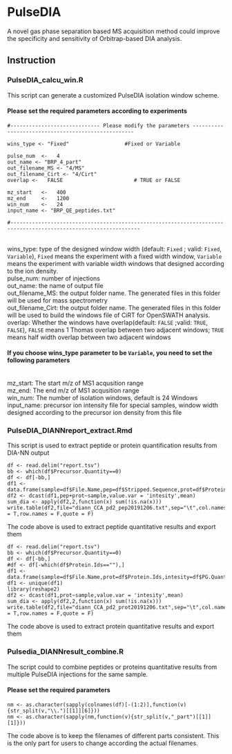# PulseDIA
A novel gas phase separation based MS acquisition method could improve the specificity and sensitivity of Orbitrap-based DIA analysis.
<br>
## Instruction
### PulseDIA_calcu_win.R
This script can generate a customized PulseDIA isolation window scheme.

#### Please set the required parameters according to experiments
```
#----------------------------- Please modify the parameters ---------------------------------------------------

wins_type <- "Fixed"                  #Fixed or Variable

pulse_num  <-   4
out_name <- "BRP_4_part"
out_filename_MS <- "4/MS" 
out_filename_Cirt <- "4/Cirt"
overlap <-   FALSE                       # TRUE or FALSE

mz_start   <-   400
mz_end     <-   1200 
win_num    <-   24
input_name <- "BRP_QE_peptides.txt"

#----------------------------------------------------------------------------------------------------------------
```
<br>wins_type: type of the designed window width (default: `Fixed` ; valid: `Fixed`, `Variable`), `Fixed` means the experiment with a fixed width window, `Variable` means the experiment with variable width windows that designed according to the ion density.
<br>pulse_num: number of injections
<br>out_name: the name of output file
<br>out_filename_MS: the output folder name. The generated files in this folder will be used for mass spectrometry
<br>out_filename_Cirt: the output folder name. The generated files in this folder will be used to build the windows file of CiRT for OpenSWATH analysis.
<br>overlap: Whether the windows have overlap(default: `FALSE` ;valid: `TRUE`, `FALSE`), `FALSE` means 1 Thomas overlap between two adjacent windows; `TRUE` means half width overlap between two adjacent windows
#### If you choose wins_type parameter to be `Variable`, you need to set the following parameters
<br>mz_start: The start m/z of MS1 acqusition range
<br>mz_end: The end m/z of MS1 acqusition range
<br>win_num: The number of isolation windows, default is 24 Windows
<br>input_name: precursor ion intensity file for special samples, window width designed according to the precursor ion density from this file

### PulseDIA_DIANNreport_extract.Rmd
This script is used to extract peptide or protein quantification results from DIA-NN output
```
df <- read.delim("report.tsv")
bb <- which(df$Precursor.Quantity==0)
df <- df[-bb,]
df1 <- data.frame(sample=df$File.Name,pep=df$Stripped.Sequence,prot=df$Protein.Ids,intesity=df$Precursor.Quantity)
df2 <- dcast(df1,pep+prot~sample,value.var = 'intesity',mean)
sum_dia <- apply(df2,2,function(x) sum(!is.na(x)))
write.table(df2,file="diann_CCA_pd2_pep20191206.txt",sep="\t",col.names = T,row.names = F,quote = F)
```
The code above is used to extract peptide quantitative results and export them
```
df <- read.delim("report.tsv")
bb <- which(df$Precursor.Quantity==0)
df <- df[-bb,]
#df <- df[-which(df$Protein.Ids==""),]
df1 <- data.frame(sample=df$File.Name,prot=df$Protein.Ids,intesity=df$PG.Quantity)
df1 <- unique(df1)
library(reshape2)
df2 <- dcast(df1,prot~sample,value.var = 'intesity',mean)
sum_dia <- apply(df2,2,function(x) sum(!is.na(x)))
write.table(df2,file="diann_CCA_pd2_prot20191206.txt",sep="\t",col.names = T,row.names = F,quote = F)
```
The code above is used to extract protein quantitative results and export them

### Pulsedia_DIANNresult_combine.R 
The script could to combine peptides or proteins quantitative results from multiple PulseDIA injections for the same sample.
#### Please set the required parameters
```
nm <- as.character(sapply(colnames(df)[-(1:2)],function(v) {str_split(v,"\\.")[[1]][6]}))
nm <- as.character(sapply(nm,function(v){str_split(v,"_part")[[1]][1]}))
```
The code above is to keep the filenames of different parts consistent. This is the only part for users to change according the actual filenames.
